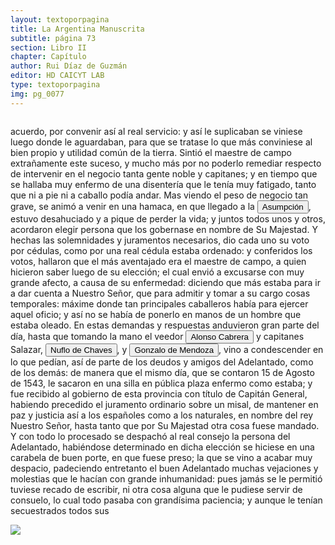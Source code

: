 ```yaml
---
layout: textoporpagina
title: La Argentina Manuscrita
subtitle: página 73
section: Libro II
chapter: Capítulo 
author: Rui Díaz de Guzmán
editor: HD CAICYT LAB
type: textoporpagina
img: pg_0077
---
```


<div class="row">
    <div class="column">
<p>acuerdo, por convenir así al real servicio: y así le suplicaban se viniese luego donde le aguardaban, para que se tratase lo que más conviniese al bien propio y utilidad común de la tierra. Sintió el maestre de campo extrañamente este suceso, y mucho más por no poderlo remediar respecto de intervenir en el negocio tanta gente noble y capitanes; y en tiempo que se hallaba muy enfermo de una disentería que le tenía muy fatigado, tanto que ni a pie ni a caballo podía andar. Mas viendo el peso de negocio tan grave, se animó a venir en una hamaca, en que llegado a la <a href="https://recogito.pelagios.org/document/wzqxhk0h3vpikm/part/1/edit#d51391e1-a1aa-450a-873f-7716a932cab9" target="_blank"><button class="balloon" data-balloon-pos="up" data-balloon-length="large" data-balloon="Asunción del Paraguay.">Asumpción</button></a>, estuvo desahuciado y a pique de perder la vida; y juntos todos unos y otros, acordaron elegir persona que los gobernase en nombre de Su Majestad. Y hechas las solemnidades y juramentos necesarios, dio cada uno su voto por cédulas, como por una real cédula estaba ordenado: y conferidos los votos, hallaron que el más aventajado era el maestre de campo, a quien hicieron saber luego de su elección; el cual envió a excusarse con muy grande afecto, a causa de su enfermedad: diciendo que más estaba para ir a dar cuenta a Nuestro Señor, que para admitir y tomar a su cargo cosas temporales: máxime donde tan principales caballeros había para ejercer aquel oficio; y así no se había de ponerlo en manos de un hombre que estaba oleado. En estas demandas y respuestas anduvieron gran parte del día, hasta que tomando la mano el veedor <button class="balloon" data-balloon-pos="up" data-balloon-length="large" data-balloon="Conquistador español. Fue lugarteniente de Pedro de Mendoza en la expedición de 1536. Estaba loco y debido a su enfermedad abandonó esta expedición y en vez de dirigirse a Rio de la Plata con su nave, lo hizo hacia Santo Domingo. Fue fatal para Pedro de Mendoza ya que se vió obligado a retrasar la expedición y lo esperó inútilmente en Rio de la Plata, sin embargo ello dió origen a la fundación de lo que seria mas tarde la ciudad de Buenos Aires en 1535. Alonso Cabrera sin embargo llegó a Rio de la Plata tres años mas tarde, en 1538, a la ciudad recién fundada de Buenos Aires y sembró el desconcierto entre los conquistadores y sus habitantes. Convenció a Domingo de Irala en incendiar Buenos Aires, para así verse obligados los colonos a trasladarse a la Asunción y él estar mas cerca de Sierra de la Plata. Se incendió la ciudad en 1538 a los tres años de su fundación. Una vez trasladado a la Asunción, Alonso Cabrera instigó para quitar el mando a Alvar Nuñez Cabeza de Vaca, al que acusaba de traidor y de rebelarse contra el rey de España. De regreso en España enloqueció de forma definitiva y mató a su mujer. Murió en el olvido.">Alonso Cabrera</button> y capitanes Salazar, <button class="balloon" data-balloon-pos="up" data-balloon-length="large" data-balloon="Ñuflo de Chaves o menos conocido como Nufrio de Chávez (Cáceres de la Extremadura leonesa, Corona de España, 1518 – aldea Mitimi de la laguna de los Xarayes, gobernación de Santa Cruz de la Sierra del Virreinato del Perú, 3 de octubre de 1568) era un explorador y conquistador español, conocido por sus exploraciones del actual territorio del Paraguay y la zona suroriental de la actual Bolivia y por haber fundado la ciudad de Santa Cruz de la Sierra en 1561. Fue el continuador de la política colonizadora de Domingo Martínez de Irala.Su actividad permitió extender la colonización por esas regiones. Fue el primer hombre que atravesó el continente, partiendo del Atlántico al Pacífico, para lograr la conquista del centro de América meridional. Su temprana muerte no supuso la interrupción de la actividad conquistadora de todo el territorio que hoy conforma esa extensa comarca, porque su legado quedó en las gentes de la vieja ciudad, quienes extendieron su cultura por todo lo que hoy se conoce como el Oriente Boliviano.">Nuflo de Chaves</button>, y <button class="balloon" data-balloon-pos="up" data-balloon-length="large" data-balloon="Gonzalo de Mendoza nace en Baeza entre 1511-1515. Muere el 21 de julio de 1558. Parte para el Nuevo Mundo desde el puerto de Sanlúcar de Barrameda en 1535, en la nao capitana La Magdalena, con Pedro de Mendoza, Adelantado del Río de la Plata. Co-fundador de la ciudad de Asunción, en Paraguay, en 1537. Participó como elector en la creación de su cabildo y regimiento, a la vieja usanza de los de las ciudades de Castilla. Participó, entre muchas, en la expedición que, en 1547, partiendo de Asunción para la Sierra de la Plata de los Mayas, abrió el camino hasta el Perú. Fue Gobernador del Río de la Plata tras la muerte de Domingo de Irala, en 1556.">Gonzalo de Mendoza</button>, vino a condescender en lo que pedían, así de parte de los deudos y amigos del Adelantado, como de los demás: de manera que el mismo día, que se contaron 15 de Agosto de 1543, le sacaron en una silla en pública plaza enfermo como estaba; y fue recibido al gobierno de esta provincia con título de Capitán General, habiendo precedido el juramento ordinario sobre un misal, de mantener en paz y justicia así a los españoles como a los naturales, en nombre del rey Nuestro Señor, hasta tanto que por Su Majestad otra cosa fuese mandado. Y con todo lo procesado se despachó al real consejo la persona del Adelantado, habiéndose determinado en dicha elección se hiciese en una carabela de buen porte, en que fuese preso; la que se vino a acabar muy despacio, padeciendo entretanto el buen Adelantado muchas vejaciones y molestias que le hacían con grande inhumanidad: pues jamás se le permitió tuviese recado de escribir, ni otra cosa alguna que le pudiese servir de consuelo, lo cual todo pasaba con grandísima paciencia; y aunque le tenían secuestrados todos sus</p></div>

<div class="column">
<a href="{{site.baseurl}}/assets/img/argentina_manuscrita/{{page.img}}.jpg"><img src="{{site.baseurl}}/assets/img/argentina_manuscrita/{{page.img}}.jpg"></a>
</div>
</div>